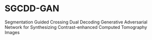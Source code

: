 # SGCDD-GAN
Segmentation Guided Crossing Dual Decoding Generative Adversarial Network for Synthesizing Contrast-enhanced Computed Tomography Images
